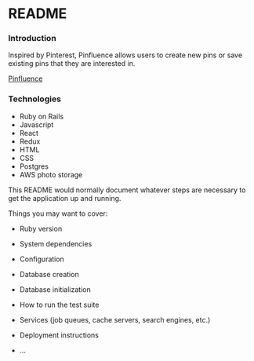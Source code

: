 # README

### Introduction

Inspired by Pinterest, Pinfluence allows users to create new pins or save existing pins that they are interested in. 

[Pinfluence](https://pinfluence-app.herokuapp.com/ "Pinfluence")

### Technologies 

* Ruby on Rails
* Javascript
* React
* Redux
* HTML
* CSS
* Postgres
* AWS photo storage

This README would normally document whatever steps are necessary to get the
application up and running.

Things you may want to cover:

* Ruby version

* System dependencies

* Configuration

* Database creation

* Database initialization

* How to run the test suite

* Services (job queues, cache servers, search engines, etc.)

* Deployment instructions

* ...
